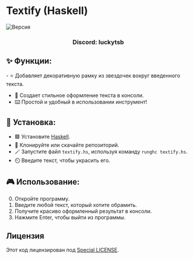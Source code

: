 # Textify (Haskell)

![Версия](https://img.shields.io/badge/Версия-1.0-blue.svg)

<p align="center">
</p>
<h3 align="center">Discord: luckytsb</h3>

## ✨ Функции:

-️ :star: Добавляет декоративную рамку из звездочек вокруг введенного текста.
- :art: Создает стильное оформление текста в консоли.
- :keyboard: Простой и удобный в использовании инструмент!

## 🚀 Установка:

- 🟪 Установите <a href="https://www.haskell.org/downloads/" target="_blank">Haskell</a>.
- 📝 Клонируйте или скачайте репозиторий.
- 🪄 Запустите файл `textify.hs`, используя команду `runghc textify.hs`.
- ⏲️ Введите текст, чтобы украсить его.

## 🎮 Использование:

0. Откройте программу.
1. Введите любой текст, который хотите обрамить.
2. Получите красиво оформленный результат в консоли.
3. Нажмите Enter, чтобы выйти из программы.

## Лицензия

Этот код лицензирован под [Special LICENSE](LICENSE.MD).
